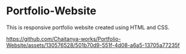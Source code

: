 # Portfolio-Website

This is responsive portfolio website created using HTML and CSS. 


https://github.com/Chaitanya-works/Portfolio-Website/assets/130576528/501b70d9-551f-4d08-a6a5-13705a77235f

